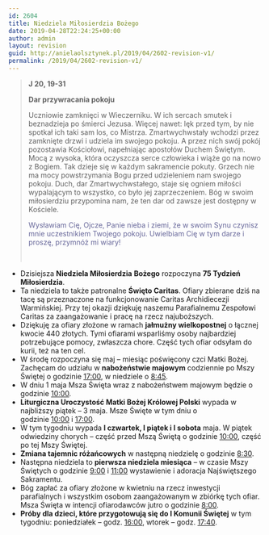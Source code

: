 ```yaml
---
id: 2604
title: Niedziela Miłosierdzia Bożego
date: 2019-04-28T22:24:25+00:00
author: admin
layout: revision
guid: http://anielaolsztynek.pl/2019/04/2602-revision-v1/
permalink: /2019/04/2602-revision-v1/
---
```

> **J 20, 19-31**
> 
> **Dar przywracania pokoju**
> 
> Uczniowie zamknięci w Wieczerniku. W ich sercach smutek i beznadzieja po śmierci Jezusa. Więcej nawet: lęk przed tym, by nie spotkał ich taki sam los, co Mistrza. Zmartwychwstały wchodzi przez zamknięte drzwi i udziela im swojego pokoju. A przez nich swój pokój pozostawia Kościołowi, napełniając apostołów Duchem Świętym. Mocą z wysoka, która oczyszcza serce człowieka i wiąże go na nowo z Bogiem. Tak dzieje się w każdym sakramencie pokuty. Grzech nie ma mocy powstrzymania Bogu przed udzieleniem nam swojego pokoju. Duch, dar Zmartwychwstałego, staje się ogniem miłości wypalającym to wszystko, co było jej zaprzeczeniem. Bóg w swoim miłosierdziu przypomina nam, że ten dar od zawsze jest dostępny w Kościele.
> 
> <span style="color: #666699;">Wysławiam Cię, Ojcze, Panie nieba i ziemi, że w swoim Synu czynisz mnie uczestnikiem Twojego pokoju. Uwielbiam Cię w tym darze i proszę, przymnóż mi wiary!</span>
> 
> &nbsp;

  * Dzisiejsza **Niedziela Miłosierdzia** **Bożego** rozpoczyna **75 Tydzień Miłosierdzia**.
  * Ta niedziela to także patronalne **Święto Caritas**. Ofiary zbierane dziś na tacę są przeznaczone na funkcjonowanie Caritas Archidiecezji Warmińskiej. Przy tej okazji dziękuję naszemu Parafialnemu Zespołowi Caritas za zaangażowanie i pracę na rzecz najuboższych.
  * Dziękuję za ofiary złożone w ramach **jałmużny wielkopostnej** o łącznej kwocie 440 złotych. Tymi ofiarami wsparliśmy osoby najbardziej potrzebujące pomocy, zwłaszcza chore. Część tych ofiar odsyłam do kurii, też na ten cel.
  * W środę rozpoczyna się maj – miesiąc poświęcony czci Matki Bożej. Zachęcam do udziału w **nabożeństwie majowym** codziennie po Mszy Świętej o godzinie <span style="text-decoration: underline;">17:00</span>, w niedziele o <span style="text-decoration: underline;">8:45</span>.
  * W dniu 1 maja Msza Święta wraz z nabożeństwem majowym będzie o godzinie <span style="text-decoration: underline;">10:00</span>.
  * **Liturgiczna Uroczystość Matki Bożej Królowej Polski** wypada w najbliższy piątek – 3 maja. Msze Święte w tym dniu o godzinie <span style="text-decoration: underline;">10:00</span> i <span style="text-decoration: underline;">17:00</span>.
  * W tym tygodniu wypada **I czwartek, I piątek i I sobota** maja. W piątek odwiedziny chorych &#8211; część przed Mszą Świętą o godzinie <span style="text-decoration: underline;">10:00</span>, część po tej Mszy Świętej.
  * **Zmiana tajemnic różańcowych** w następną niedzielę o godzinie <span style="text-decoration: underline;">8:30</span>.
  * Następna niedziela to **pierwsza niedziela miesiąca** &#8211; w czasie Mszy Świętych o godzinie <span style="text-decoration: underline;">9:00</span> i <span style="text-decoration: underline;">11:00</span> wystawienie i adoracja Najświętszego Sakramentu.
  * Bóg zapłać za ofiary złożone w kwietniu na rzecz inwestycji parafialnych i wszystkim osobom zaangażowanym w zbiórkę tych ofiar. Msza Święta w intencji ofiarodawców jutro o godzinie <span style="text-decoration: underline;">8:00</span>.
  * **Próby dla dzieci, które przygotowują się do I Komunii Świętej** w tym tygodniu: poniedziałek &#8211; godz. <span style="text-decoration: underline;">16:00</span>, wtorek &#8211; godz. <span style="text-decoration: underline;">17:40</span>.
